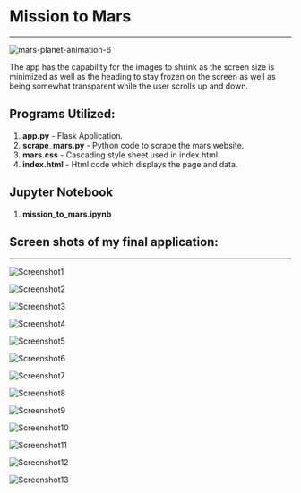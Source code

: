 # Mission to Mars 
-----
![mars-planet-animation-6](Images/mars-planet-animation-6.gif)


The app has the capability for the images to shrink as the screen size is minimized as well as the heading to stay frozen on the screen
as well as being somewhat transparent while the user scrolls up and down.

## Programs Utilized:

1. **app.py** - Flask Application.
1. **scrape_mars.py** - Python code to scrape the mars website.
1. **mars.css** - Cascading style sheet used in index.html.
1. **index.html** - Html code which displays the page and data.


## Jupyter Notebook

1. **mission_to_mars.ipynb**

## Screen shots of my final application:


-----

![Screenshot1](Images/Screenshot1.png)

![Screenshot2](Images/Screenshot2.png)

![Screenshot3](Images/Screenshot3.png)

![Screenshot4](Images/Screenshot4.png)

![Screenshot5](Images/Screenshot5.png)

![Screenshot6](Images/Screenshot6.png)

![Screenshot7](Images/Screenshot7.png)

![Screenshot8](Images/Screenshot8.png)

![Screenshot9](Images/Screenshot9.png)

![Screenshot10](Images/Screenshot10.png)

![Screenshot11](Images/Screenshot11.png)

![Screenshot12](Images/Screenshot12.png)

![Screenshot13](Images/Screenshot13.png)


